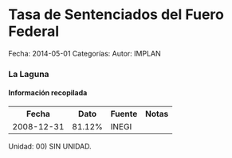 Tasa de Sentenciados del Fuero Federal
=====

Fecha: 2014-05-01
Categorías: 
Autor: IMPLAN

### La Laguna

#### Información recopilada

<table class="table table-hover table-bordered">
  <tr><th>Fecha</th><th>Dato</th><th>Fuente</th><th>Notas</th></tr>
  <tr><td>2008-12-31</td><td>81.12%</td><td>INEGI</td><td></td></tr>
</table>

Unidad: 00) SIN UNIDAD.
